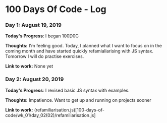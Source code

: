 # 100 Days Of Code - Log

### Day 1: August 19, 2019 


**Today's Progress**: I began 100D0C

**Thoughts:** I'm feeling good. Today, I planned what I want to focus on in the coming month and have started quickly refamialiarising with JS syntax. Tomorrow I will do practise exercises. 

**Link to work:** None yet

### Day 2: August 20, 2019 


**Today's Progress**: I revised basic JS syntax with examples.

**Thoughts:** Impatience. Want to get up and running on projects sooner

**Link to work:**  (refamiliarisation.js)[100-days-of-code/wk_01/day_02(02)/refamiliarisation.js]
